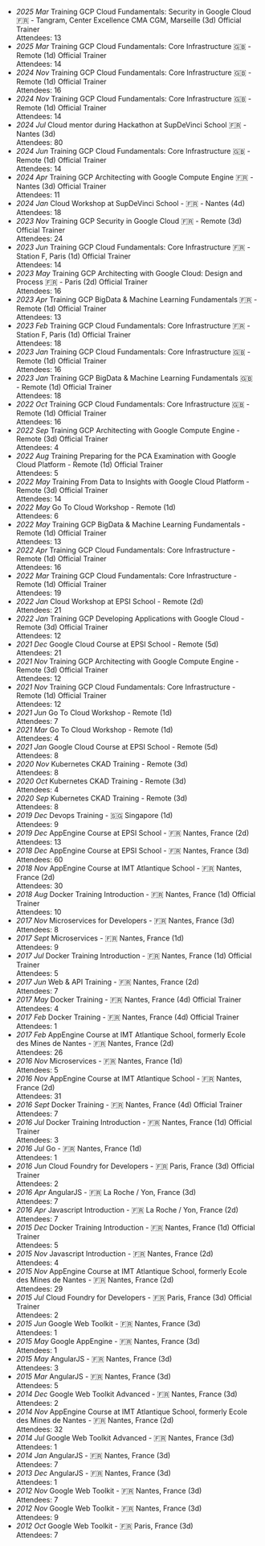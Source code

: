 - _2025 Mar_ Training GCP Cloud Fundamentals: Security in Google Cloud 🇫🇷 - Tangram, Center Excellence CMA CGM, Marseille (3d)
<span class="detail-tag">Official Trainer</span>
<br>Attendees: 13
- _2025 Mar_ Training GCP Cloud Fundamentals: Core Infrastructure 🇬🇧 - Remote (1d)
<span class="detail-tag">Official Trainer</span>
<br>Attendees: 14
- _2024 Nov_ Training GCP Cloud Fundamentals: Core Infrastructure 🇬🇧 - Remote (1d)
<span class="detail-tag">Official Trainer</span>
<br>Attendees: 16
- _2024 Nov_ Training GCP Cloud Fundamentals: Core Infrastructure 🇬🇧 - Remote (1d)
<span class="detail-tag">Official Trainer</span>
<br>Attendees: 14
- _2024 Jul_ Cloud mentor during Hackathon at SupDeVinci School 🇫🇷 - Nantes (3d)
<br>Attendees: 80
- _2024 Jun_ Training GCP Cloud Fundamentals: Core Infrastructure 🇬🇧 - Remote (1d)
<span class="detail-tag">Official Trainer</span>
<br>Attendees: 14
- _2024 Apr_ Training GCP Architecting with Google Compute Engine 🇫🇷 - Nantes (3d)
<span class="detail-tag">Official Trainer</span>
<br>Attendees: 11
- _2024 Jan_ Cloud Workshop at SupDeVinci School - 🇫🇷 - Nantes (4d)
<br>Attendees: 18
- _2023 Nov_ Training GCP Security in Google Cloud 🇫🇷 - Remote (3d)
<span class="detail-tag">Official Trainer</span>
<br>Attendees: 24
- _2023 Jun_ Training GCP Cloud Fundamentals: Core Infrastructure 🇫🇷 - Station F, Paris (1d)
<span class="detail-tag">Official Trainer</span>
<br>Attendees: 14
- _2023 May_ Training GCP Architecting with Google Cloud: Design and Process 🇫🇷 - Paris (2d)
<span class="detail-tag">Official Trainer</span>
<br>Attendees: 16
- _2023 Apr_ Training GCP BigData & Machine Learning Fundamentals 🇫🇷 - Remote (1d)
<span class="detail-tag">Official Trainer</span>
<br>Attendees: 13
- _2023 Feb_ Training GCP Cloud Fundamentals: Core Infrastructure 🇫🇷 - Station F, Paris (1d)
<span class="detail-tag">Official Trainer</span>
<br>Attendees: 18
- _2023 Jan_ Training GCP Cloud Fundamentals: Core Infrastructure 🇬🇧 - Remote (1d)
<span class="detail-tag">Official Trainer</span>
<br>Attendees: 16
- _2023 Jan_ Training GCP BigData & Machine Learning Fundamentals 🇬🇧 - Remote (1d)
<span class="detail-tag">Official Trainer</span>
<br>Attendees: 18
- _2022 Oct_ Training GCP Cloud Fundamentals: Core Infrastructure 🇬🇧 - Remote (1d)
<span class="detail-tag">Official Trainer</span>
<br>Attendees: 16
- _2022 Sep_ Training GCP Architecting with Google Compute Engine - Remote (3d)
<span class="detail-tag">Official Trainer</span>
<br>Attendees: 4
- _2022 Aug_ Training Preparing for the PCA Examination with Google Cloud Platform - Remote (1d)
<span class="detail-tag">Official Trainer</span>
<br>Attendees: 5
- _2022 May_ Training From Data to Insights with Google Cloud Platform - Remote (3d)
<span class="detail-tag">Official Trainer</span>
<br>Attendees: 14
- _2022 May_ Go To Cloud Workshop - Remote (1d)
<br>Attendees: 6
- _2022 May_ Training GCP BigData & Machine Learning Fundamentals - Remote (1d)
<span class="detail-tag">Official Trainer</span>
<br>Attendees: 13
- _2022 Apr_ Training GCP Cloud Fundamentals: Core Infrastructure - Remote (1d)
<span class="detail-tag">Official Trainer</span>
<br>Attendees: 16
- _2022 Mar_ Training GCP Cloud Fundamentals: Core Infrastructure - Remote (1d)
<span class="detail-tag">Official Trainer</span>
<br>Attendees: 19
- _2022 Jan_ Cloud Workshop at EPSI School - Remote (2d)
<br>Attendees: 21
- _2022 Jan_ Training GCP Developing Applications with Google Cloud - Remote (3d)
<span class="detail-tag">Official Trainer</span>
<br>Attendees: 12
- _2021 Dec_ Google Cloud Course at EPSI School - Remote (5d)
<br>Attendees: 21
- _2021 Nov_ Training GCP Architecting with Google Compute Engine - Remote (3d)
<span class="detail-tag">Official Trainer</span>
<br>Attendees: 12
- _2021 Nov_ Training GCP Cloud Fundamentals: Core Infrastructure - Remote (1d)
<span class="detail-tag">Official Trainer</span>
<br>Attendees: 12
- _2021 Jun_ Go To Cloud Workshop - Remote (1d)
<br>Attendees: 7
- _2021 Mar_ Go To Cloud Workshop - Remote (1d)
<br>Attendees: 4
- _2021 Jan_ Google Cloud Course at EPSI School - Remote (5d)
<br>Attendees: 8
- _2020 Nov_ Kubernetes CKAD Training - Remote (3d)
<br>Attendees: 8
- _2020 Oct_ Kubernetes CKAD Training - Remote (3d)
<br>Attendees: 4
- _2020 Sep_ Kubernetes CKAD Training - Remote (3d)
<br>Attendees: 8
- _2019 Dec_ Devops Training - 🇸🇬 Singapore (1d)
<br>Attendees: 9
- _2019 Dec_ AppEngine Course at EPSI School - 🇫🇷 Nantes, France (2d)
<br>Attendees: 13
- _2018 Dec_ AppEngine Course at EPSI School - 🇫🇷 Nantes, France (3d)
<br>Attendees: 60
- _2018 Nov_ AppEngine Course at IMT Atlantique School - 🇫🇷 Nantes, France (2d)
<br>Attendees: 30
- _2018 Aug_ Docker Training Introduction - 🇫🇷 Nantes, France (1d)
<span class="detail-tag">Official Trainer</span>
<br>Attendees: 10
- _2017 Nov_ Microservices for Developers - 🇫🇷 Nantes, France (3d)
<br>Attendees: 8
- _2017 Sept_ Microservices - 🇫🇷 Nantes, France (1d)
<br>Attendees: 9
- _2017 Jul_ Docker Training Introduction - 🇫🇷 Nantes, France (1d)
<span class="detail-tag">Official Trainer</span>
<br>Attendees: 5
- _2017 Jun_ Web & API Training - 🇫🇷 Nantes, France (2d)
<br>Attendees: 7
- _2017 May_ Docker Training - 🇫🇷 Nantes, France (4d)
<span class="detail-tag">Official Trainer</span>
<br>Attendees: 4
- _2017 Feb_ Docker Training - 🇫🇷 Nantes, France (4d)
<span class="detail-tag">Official Trainer</span>
<br>Attendees: 1
- _2017 Feb_ AppEngine Course at IMT Atlantique School, formerly Ecole des Mines de Nantes - 🇫🇷 Nantes, France (2d)
<br>Attendees: 26
- _2016 Nov_ Microservices - 🇫🇷 Nantes, France (1d)
<br>Attendees: 5
- _2016 Nov_ AppEngine Course at IMT Atlantique School - 🇫🇷 Nantes, France (2d)
<br>Attendees: 31
- _2016 Sept_ Docker Training - 🇫🇷 Nantes, France (4d)
<span class="detail-tag">Official Trainer</span>
<br>Attendees: 7
- _2016 Jul_ Docker Training Introduction - 🇫🇷 Nantes, France (1d)
<span class="detail-tag">Official Trainer</span>
<br>Attendees: 3
- _2016 Jul_ Go - 🇫🇷 Nantes, France (1d)
<br>Attendees: 1
- _2016 Jun_ Cloud Foundry for Developers - 🇫🇷 Paris, France (3d)
<span class="detail-tag">Official Trainer</span>
<br>Attendees: 2
- _2016 Apr_ AngularJS - 🇫🇷 La Roche / Yon, France (3d)
<br>Attendees: 7
- _2016 Apr_ Javascript Introduction - 🇫🇷 La Roche / Yon, France (2d)
<br>Attendees: 7
- _2015 Dec_ Docker Training Introduction - 🇫🇷 Nantes, France (1d)
<span class="detail-tag">Official Trainer</span>
<br>Attendees: 5
- _2015 Nov_ Javascript Introduction - 🇫🇷 Nantes, France (2d)
<br>Attendees: 4
- _2015 Nov_ AppEngine Course at IMT Atlantique School, formerly Ecole des Mines de Nantes - 🇫🇷 Nantes, France (2d)
<br>Attendees: 29
- _2015 Jul_ Cloud Foundry for Developers - 🇫🇷 Paris, France (3d)
<span class="detail-tag">Official Trainer</span>
<br>Attendees: 2
- _2015 Jun_ Google Web Toolkit - 🇫🇷 Nantes, France (3d)
<br>Attendees: 1
- _2015 May_ Google AppEngine - 🇫🇷 Nantes, France (3d)
<br>Attendees: 1
- _2015 May_ AngularJS - 🇫🇷 Nantes, France (3d)
<br>Attendees: 3
- _2015 Mar_ AngularJS - 🇫🇷 Nantes, France (3d)
<br>Attendees: 5
- _2014 Dec_ Google Web Toolkit Advanced - 🇫🇷 Nantes, France (3d)
<br>Attendees: 2
- _2014 Nov_ AppEngine Course at IMT Atlantique School, formerly Ecole des Mines de Nantes - 🇫🇷 Nantes, France (2d)
<br>Attendees: 32
- _2014 Jul_ Google Web Toolkit Advanced - 🇫🇷 Nantes, France (3d)
<br>Attendees: 1
- _2014 Jan_ AngularJS - 🇫🇷 Nantes, France (3d)
<br>Attendees: 7
- _2013 Dec_ AngularJS - 🇫🇷 Nantes, France (3d)
<br>Attendees: 1
- _2012 Nov_ Google Web Toolkit - 🇫🇷 Nantes, France (3d)
<br>Attendees: 7
- _2012 Nov_ Google Web Toolkit - 🇫🇷 Nantes, France (3d)
<br>Attendees: 9
- _2012 Oct_ Google Web Toolkit - 🇫🇷 Paris, France (3d)
<br>Attendees: 7